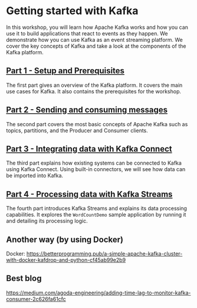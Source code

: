 # Getting started with Kafka

In this workshop, you will learn how Apache Kafka works and how you can use it to build applications that react to events as they happen. We demonstrate how you can use Kafka as an event streaming platform. We cover the key concepts of Kafka and take a look at the components of the Kafka platform.

## [Part 1 - Setup and Prerequisites](./part1/README.md)

The first part gives an overview of the Kafka platform. It covers the main use cases for Kafka. It also contains the prerequisites for the workshop.

## [Part 2 - Sending and consuming messages](./part2/README.md)

The second part covers the most basic concepts of Apache Kafka such as topics, partitions, and the Producer and Consumer clients.

## [Part 3 - Integrating data with Kafka Connect](./part3/README.md)

The third part explains how existing systems can be connected to Kafka using Kafka Connect. Using built-in connectors, we will see how data can be imported into Kafka.

## [Part 4 - Processing data with Kafka Streams](./part4/README.md)

The fourth part introduces Kafka Streams and explains its data processing capabilities. It explores the `WordCountDemo` sample application by running it and detailing its processing logic.




## Another way (by using Docker)

Docker: https://betterprogramming.pub/a-simple-apache-kafka-cluster-with-docker-kafdrop-and-python-cf45ab99e2b9

## Best blog
https://medium.com/agoda-engineering/adding-time-lag-to-monitor-kafka-consumer-2c626fa61cfc

